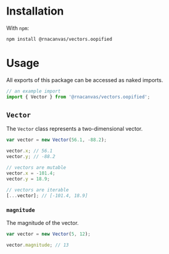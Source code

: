 # Installation

With `npm`:

```
npm install @rnacanvas/vectors.oopified
```

# Usage

All exports of this package can be accessed as naked imports.

```javascript
// an example import
import { Vector } from '@rnacanvas/vectors.oopified';
```

## `Vector`

The `Vector` class represents a two-dimensional vector.

```javascript
var vector = new Vector(56.1, -88.2);

vector.x; // 56.1
vector.y; // -88.2

// vectors are mutable
vector.x = -101.4;
vector.y = 18.9;

// vectors are iterable
[...vector]; // [-101.4, 18.9]
```

### `magnitude`

The magnitude of the vector.

```javascript
var vector = new Vector(5, 12);

vector.magnitude; // 13
```
